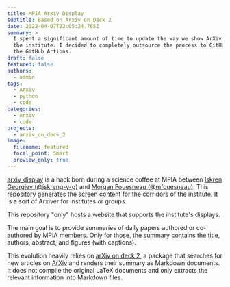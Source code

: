 ```yaml
---
title: MPIA Arxiv Display
subtitle: Based on Arxiv on Deck 2
date: 2022-04-07T22:05:24.765Z
summary: >
  I spent a significant amount of time to update the way we show ArXiv papers at
  the institute. I decided to completely outsource the process to GitHub using
  the GitHub Actions.
draft: false
featured: false
authors:
  - admin
tags:
  - Arxiv
  - python
  - code
categories:
  - Arxiv
  - code
projects:
  - arxiv_on_deck_2
image:
  filename: featured
  focal_point: Smart
  preview_only: true
---
```

[arxiv_display](https://github.com/mpi-astronomy/arxiv_display) is a hack born during a science coffee at MPIA between [Iskren Georgiev (@iskreng-y-g)](https://github.com/iskren-y-g) and [Morgan Fouesneau (@mfouesneau)](https://github.com/mfouesneau). This repository generates the screen content for the corridors of the institute. It is a sort of Arxiver for institutes or groups.

This repository "only" hosts a website that supports the institute's displays.

The main goal is to provide summaries of daily papers authored or co-authored by MPIA members. Only for those, the summary contains the title, authors, abstract, and figures (with captions).

This evolution heavily relies on [arXiv on deck 2](https://mfouesneau.github.io/arxiv_on_deck_2), a package that searches for new articles on [ArXiv](https://arxiv.org/) and renders their summary as Markdown documents. It does not compile the original LaTeX documents and only extracts the relevant information into Markdown files.
